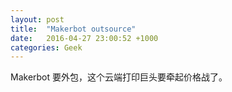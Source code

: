 ```yaml
---
layout: post
title:  "Makerbot outsource"
date:   2016-04-27 23:00:52 +1000
categories: Geek
---
```


Makerbot 要外包，这个云端打印巨头要牵起价格战了。